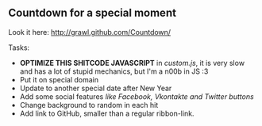 Countdown for a special moment
---

Look it here: http://grawl.github.com/Countdown/

Tasks:

- **OPTIMIZE THIS SHITCODE JAVASCRIPT** in *custom.js*, it is very slow and has a lot of stupid mechanics, but I'm a n00b in JS :3
- Put it on special domain
- Update to another special date after New Year
- Add some social features *like Facebook, Vkontakte and Twitter buttons*
- Change background to random in each hit
- Add link to GitHub, smaller than a regular ribbon-link.